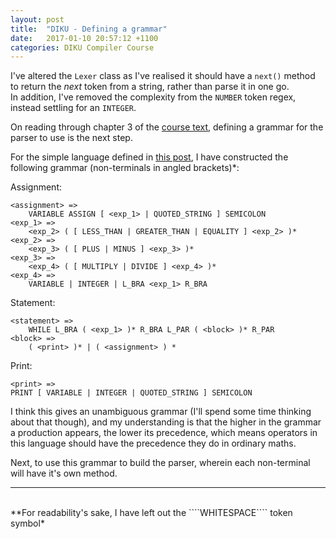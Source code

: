 ```yaml
---
layout: post
title:  "DIKU - Defining a grammar"
date:   2017-01-10 20:57:12 +1100
categories: DIKU Compiler Course
---
```


I've altered the ```Lexer``` class as I've realised it should have a ```next()``` method to return the *next* token from a string, rather than parse it in one go.  
In addition, I've removed the complexity from the ```NUMBER``` token regex, instead settling for an ```INTEGER```.

On reading through chapter 3 of the [course text], defining a grammar for the parser to use is the next step.

[course text]: http://www.diku.dk/~torbenm/Basics/basics_lulu2.pdf

For the simple language defined in [this post], I have constructed the following grammar (non-terminals in angled brackets)*:

[this post]: https://troydaniels.github.io/diku/compiler/course/2017/01/07/building-a-compiler-p2.html

Assignment:

    <assignment> =>
		VARIABLE ASSIGN [ <exp_1> | QUOTED_STRING ] SEMICOLON
    <exp_1> => 
		<exp_2> ( [ LESS_THAN | GREATER_THAN | EQUALITY ] <exp_2> )*
    <exp_2> =>
		<exp_3> ( [ PLUS | MINUS ] <exp_3> )*
    <exp_3> => 
		<exp_4> ( [ MULTIPLY | DIVIDE ] <exp_4> )*
    <exp_4> => 
		VARIABLE | INTEGER | L_BRA <exp_1> R_BRA

Statement:

    <statement> =>
		WHILE L_BRA ( <exp_1> )* R_BRA L_PAR ( <block> )* R_PAR
    <block> =>
		( <print> )* | ( <assignment> ) *

Print:

    <print> =>
	PRINT [ VARIABLE | INTEGER | QUOTED_STRING ] SEMICOLON


I think this gives an unambiguous grammar (I'll spend some time thinking about that though), and my understanding is that the higher in the grammar a production appears, the lower its precedence, which means operators in this language should have the precedence they do in ordinary maths.

Next, to use this grammar to build the parser, wherein each non-terminal will have it's own method.


---  
<br>
**For readability's sake, I have left out the ````WHITESPACE```` token symbol*
